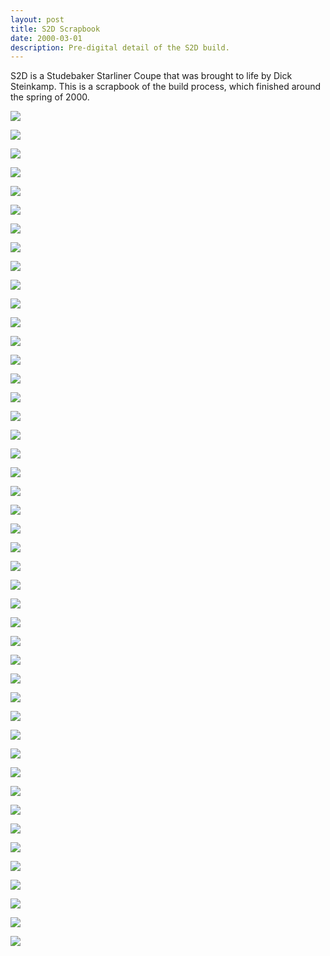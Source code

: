 ```yaml
---
layout: post
title: S2D Scrapbook
date: 2000-03-01
description: Pre-digital detail of the S2D build.
---
```

S2D is a Studebaker Starliner Coupe that was brought to life by Dick Steinkamp. This is a scrapbook of the build process, which finished around the spring of 2000.

![](/images/s2d_scrapbook/pg01_16567111608_o.jpg)

![](/images/s2d_scrapbook/pg02_16753510511_o.jpg)

![](/images/s2d_scrapbook/pg03_16568563269_o.jpg)

![](/images/s2d_scrapbook/pg04_16567295900_o.jpg)

![](/images/s2d_scrapbook/pg05_16134740823_o.jpg)

![](/images/s2d_scrapbook/pg06_16132372224_o.jpg)

![](/images/s2d_scrapbook/pg07_16132371244_o.jpg)

![](/images/s2d_scrapbook/pg09_16754674795_o.jpg)

![](/images/s2d_scrapbook/pg11_16753505051_o.jpg)

![](/images/s2d_scrapbook/pg12_16132369414_o.jpg)

![](/images/s2d_scrapbook/pg13_16547405217_o.jpg)

![](/images/s2d_scrapbook/pg14_16132368324_o.jpg)

![](/images/s2d_scrapbook/pg15_16134734653_o.jpg)

![](/images/s2d_scrapbook/pg16_16567288320_o.jpg)

![](/images/s2d_scrapbook/pg17_16567101708_o.jpg)

![](/images/s2d_scrapbook/pg18_16728775566_o.jpg)

![](/images/s2d_scrapbook/pg19_16754669095_o.jpg)

![](/images/s2d_scrapbook/pg20_16547401017_o.jpg)

![](/images/s2d_scrapbook/pg21_16754668075_o.jpg)

![](/images/s2d_scrapbook/pg22_16568551369_o.jpg)

![](/images/s2d_scrapbook/pg23_16547399007_o.jpg)

![](/images/s2d_scrapbook/pg24_16134728573_o.jpg)

![](/images/s2d_scrapbook/pg25_16547397167_o.jpg)

![](/images/s2d_scrapbook/pg26_16132358954_o.jpg)

![](/images/s2d_scrapbook/pg27_16134725553_o.jpg)

![](/images/s2d_scrapbook/pg28_16567093078_o.jpg)

![](/images/s2d_scrapbook/pg29_16134723763_o.jpg)

![](/images/s2d_scrapbook/pg30_16132355554_o.jpg)

![](/images/s2d_scrapbook/pg31_16547391767_o.jpg)

![](/images/s2d_scrapbook/pg32_16754658545_o.jpg)

![](/images/s2d_scrapbook/pg33_16567089338_o.jpg)

![](/images/s2d_scrapbook/pg34_16753591832_o.jpg)

![](/images/s2d_scrapbook/pg35_16753591062_o.jpg)

![](/images/s2d_scrapbook/pg36_16132351554_o.jpg)

![](/images/s2d_scrapbook/pg37_16134718393_o.jpg)

![](/images/s2d_scrapbook/pg38_16134718003_o.jpg)

![](/images/s2d_scrapbook/pg39_16728759916_o.jpg)

![](/images/s2d_scrapbook/pg40_16547385367_o.jpg)

![](/images/s2d_scrapbook/pg41_16754651945_o.jpg)

![](/images/s2d_scrapbook/pg42_16567268900_o.jpg)

![](/images/s2d_scrapbook/pg43_16132346284_o.jpg)

![](/images/s2d_scrapbook/pg44_16134712823_o.jpg)

![](/images/s2d_scrapbook/pg45_16753584192_o.jpg)

![](/images/s2d_scrapbook/pg46_16568533459_o.jpg)

![](/images/s2d_scrapbook/pg47_16132342834_o.jpg)
